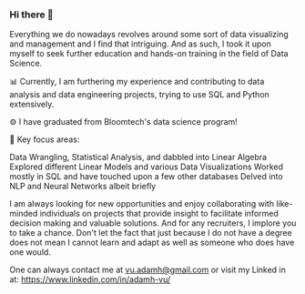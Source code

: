 ### Hi there 👋
Everything we do nowadays revolves around some sort of data visualizing and management and I find that intriguing. And as such, I took it upon myself to seek further education and hands-on training in the field of Data Science.

:bar_chart: Currently, I am furthering my experience and contributing to data analysis and data engineering projects, trying to use SQL and Python extensively.

:gear: I have graduated from Bloomtech's data science program! 

:mag_right: Key focus areas:

Data Wrangling, Statistical Analysis, and dabbled into Linear Algebra
Explored different Linear Models and various Data Visualizations
Worked mostly in SQL and have touched upon a few other databases
Delved into NLP and Neural Networks albeit briefly


I am always looking for new opportunities and enjoy collaborating with like-minded individuals on projects that provide insight to facilitate informed decision making and valuable solutions. And for any recruiters, I implore you to take a chance. Don't let the fact that just because I do not have a degree does not mean I cannot learn and adapt as well as someone who does have one would.

One can always contact me at vu.adamh@gmail.com or visit my Linked in at: https://www.linkedin.com/in/adamh-vu/

